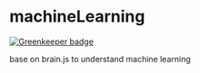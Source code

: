# machineLearning

[![Greenkeeper badge](https://badges.greenkeeper.io/AlfieriChou/machineLearning.svg)](https://greenkeeper.io/)

base on brain.js to understand machine learning
